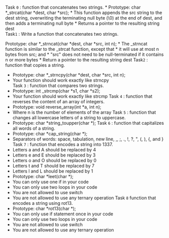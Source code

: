 Task `0` :  function that concatenates two strings.
       * Prototype: char *_strcat(char *dest, char *src);
       * This function appends the src string to the dest string, overwriting the terminating null byte (\0) at the end of dest, and then adds a terminating null byte
       * Returns a pointer to the resulting string dest            
Task`1` : Write a function that concatenates two strings.

Prototype: char *_strncat(char *dest, char *src, int n);
       * The _strncat function is similar to the _strcat function, except that
       * it will use at most n bytes from src; and
       * "src" does not need to be null-terminated if it contains n or more bytes
       * Return a pointer to the resulting string dest
Task`2` :  function that copies a string.

* Prototype: char *_strncpy(char *dest, char *src, int n);
* Your function should work exactly like strncpy   
Task `3` : function that compares two strings.
* Prototype: int _strcmp(char *s1, char *s2);
* Your function should work exactly like strcmp
Task `4` : function that reverses the content of an array of integers.
* Prototype: void reverse_array(int *a, int n);
* Where n is the number of elements of the array
Task `5` : function that changes all lowercase letters of a string to uppercase.
* Prototype: char *string_toupper(char *);
Task `6` : function that capitalizes all words of a string.
* Prototype: char *cap_string(char *);
* Separators of words: space, tabulation, new line, ,, ;, ., !, ?, ", (, ), {, and }
Task `7` : function that encodes a string into 1337.
* Letters a and A should be replaced by 4
* Letters e and E should be replaced by 3
* Letters o and O should be replaced by 0
* Letters t and T should be replaced by 7
* Letters l and L should be replaced by 1
* Prototype: char *leet(char *);
* You can only use one if in your code
* You can only use two loops in your code
* You are not allowed to use switch
* You are not allowed to use any ternary operation
Task `8` function that encodes a string using rot13.
* Prototype: char *rot13(char *);
* You can only use if statement once in your code
* You can only use two loops in your code
* You are not allowed to use switch
* You are not allowed to use any ternary operation

